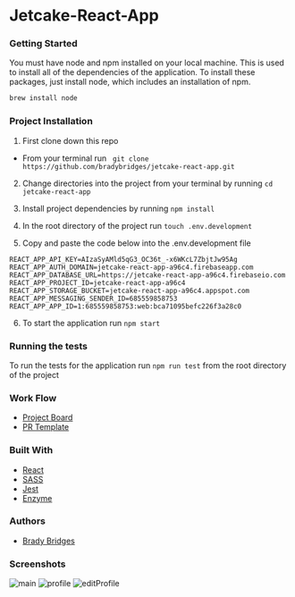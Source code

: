 # Jetcake-React-App

### Getting Started

You must have node and npm installed on your local machine. This is used to install all of the dependencies of the application. To install these packages, just install node, which includes an installation of npm.

```bash
brew install node
```

### Project Installation

1. First clone down this repo
  - From your terminal run ` git clone https://github.com/bradybridges/jetcake-react-app.git`

2. Change directories into the project from your terminal by running `cd jetcake-react-app`

3. Install project dependencies by running `npm install`

4. In the root directory of the project run `touch .env.development`

5. Copy and paste the code below into the .env.development file
```
REACT_APP_API_KEY=AIzaSyAMld5qG3_OC36t_-x6WKcL7ZbjtJw95Ag
REACT_APP_AUTH_DOMAIN=jetcake-react-app-a96c4.firebaseapp.com
REACT_APP_DATABASE_URL=https://jetcake-react-app-a96c4.firebaseio.com
REACT_APP_PROJECT_ID=jetcake-react-app-a96c4
REACT_APP_STORAGE_BUCKET=jetcake-react-app-a96c4.appspot.com
REACT_APP_MESSAGING_SENDER_ID=685559858753
REACT_APP_APP_ID=1:685559858753:web:bca71095befc226f3a28c0
```

6. To start the application run `npm start`

### Running the tests

To run the tests for the application run `npm run test` from the root directory of the project

### Work Flow
* [Project Board](https://github.com/bradybridges/jetcake-react-app/projects/1)
* [PR Template](https://github.com/bradybridges/jetcake-react-app/blob/master/docs/PULL_REQUEST_TEMPLATE.md)

### Built With
* [React](https://reactjs.org/) 
* [SASS](https://sass-lang.com/)
* [Jest](https://jestjs.io/)
* [Enzyme](https://airbnb.io/enzyme/)

### Authors
* [Brady Bridges](https://github.com/bradybridges)

### Screenshots

![main](https://user-images.githubusercontent.com/25031031/73620006-3101f900-45ed-11ea-84ec-b917339d17d6.PNG)
![profile](https://user-images.githubusercontent.com/25031031/73620009-32cbbc80-45ed-11ea-8b2a-88c725eb2d39.PNG)
![editProfile](https://user-images.githubusercontent.com/25031031/73620014-33fce980-45ed-11ea-8e25-1f74f32de40c.PNG)

